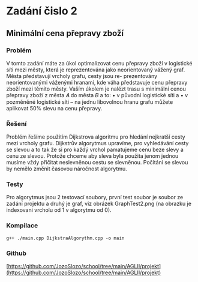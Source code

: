 
# Zadání čislo 2
## Minimální cena přepravy zboží
### Problém
V tomto zadání máte za úkol optimalizovat cenu přepravy zboží v logistické síti mezi městy, která
je reprezentována jako neorientovaný vážený graf. Města představují vrcholy grafu, cesty jsou re-
prezentovány neorientovanými váženými hranami, kde váha představuje cenu přepravy zboží mezi
těmito městy. Vaším úkolem je nalézt trasu s minimální cenou přepravy zboží z města 𝐴 do města
𝐵 a to:
• v původní logistické síti a
• v pozměněné logistické síti – na jednu libovolnou hranu grafu můžete aplikovat 50% slevu na
cenu přepravy.
### Řešení
Problém řešíme použitím Dijkstrova algoritmu pro hledání nejkratší cesty mezi vrcholy grafu. Dijkstrův algorytmus upravíme, pro vyhledávání cesty se slevou a to tak že si pro každý vrchol pamatujeme cenu beze slevy a cenu ze slevou. Protože chceme aby sleva byla použita jenom jednou musíme vždy přičitat neslevněnou cestu se slevněnou. Počítáni se slevou by nemělo změnit časovou náročnost algorytmu.
### Testy
Pro algorytmus jsou 2 testovací soubory, první test soubor je soubor ze zadání projektu a druhý je graf, viz obrázek GraphTest2.png (na obrazku je indexovani vrcholu od 1 v algorytmu od 0).
### Kompilace
```
g++ ./main.cpp DijkstraAlgorythm.cpp -o main
```
### Github
[https://github.com/JozoSlozo/school/tree/main/AGLII/projekt](https://github.com/JozoSlozo/school/tree/main/AGLII/projekt)
